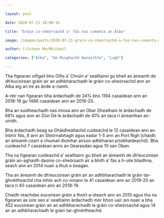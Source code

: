 ```yaml
---

layout: post

date: 2020-07-21 18:00:31

title: "Gràin co-sheòrsachd a' fàs nas cumanta an Alba"

image: /images/posts/2020-07-21-grain-co-sheorsachd-a-fas-nas-cumanta-an-alba.webp

author: Crìstean MacMhìcheil

categories: ["Alba", "An Rìoghachd Aonaichte", "Lagh"]

---
```


Tha figearan oifigeil bho Oifis a’ Chrùin a’ sealltainn gu bheil an àireamh de dh’eucoirean gràin air an adhbharachadh le gràin co-sheòrsachd ann an Alba aig an ìre as àirde a-riamh.

A-rèir nan figearan bha àrdachadh de 24% bho 1194 casaidean ann an 2018-19 gu 1486 casaidean ann an 2019-20.

Bha an suidheachadh nas mìosa ann an Obar Dheathain le àrdachadh de 68% agus ann an Dùn Dè le àrdachadh de 41% an taca ri àireamhan an-uiridh.

Bha àrdachadh beag sa Ghàidhealtachd cuideachd le 12 casaidean ann an Inbhir Nis, 8 ann an Steòrnabhagh agus eadar 1-5 ann an Port Rìgh (chaidh an àireamh ceart a chumail dìomhar airson adhbharan prìobhaideachd). Bha cuideachd 7 casaidean anns an Gearasdan agus 10 san Òban.

Tha na figearan cuideachd a’ sealltainn gu bheil an àireamh de dh’eucoirean gràin an-aghaidh daoine co-sheòrsach air a bhith a’ fàs a h-uile bliadhna, seach ann an 2014 nuair a thuit e beagan.

Tha an àireamh de dh’eucoirean gràin air an adhbharachadh le gràin tar-ghnèitheachd cha mhòr ach co-ionann le 41 casaidean ann an 2019-20 an taca ri 40 casaidean ann an 2018-19.

Chaidh reachdas eucoirean gràin a thoirt a-steach ann an 2010 agus tha na figearan as ùire seo a’ sealltainn àrdachadh mòr bhon uair sin nuair a bha 452 eucoirean gràin air an adhbharachadh le gràin co-sheòrsachd agus 14 air an adhbharachadh le gràin tar-ghnèitheachd.
